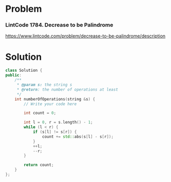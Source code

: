 
# Problem
### LintCode 1784. Decrease to be Palindrome
https://www.lintcode.com/problem/decrease-to-be-palindrome/description

# Solution
```c++
class Solution {
public:
    /**
     * @param s: the string s
     * @return: the number of operations at least
     */
    int numberOfOperations(string &s) {
        // Write your code here

        int count = 0;

        int l = 0, r = s.length() - 1;
        while (l < r) {
            if (s[l] != s[r]) {
                count += std::abs(s[l] - s[r]);
            }
            ++l;
            --r;
        }

        return count;
    }
};
```
